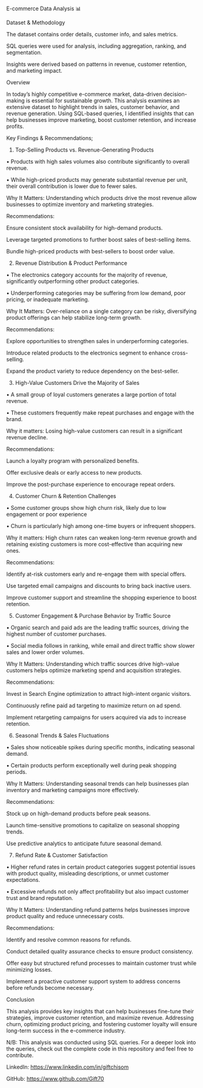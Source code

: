 E-commerce Data Analysis 📊 

Dataset & Methodology

The dataset contains order details, customer info, and sales metrics.

SQL queries were used for analysis, including aggregation, ranking, and segmentation.

Insights were derived based on patterns in revenue, customer retention, and marketing impact.


Overview

In today’s highly competitive e-commerce market, data-driven decision-making is essential for sustainable growth. This analysis examines an extensive dataset to highlight trends in sales, customer behavior, and revenue generation. Using SQL-based queries, I identified insights that can help businesses improve marketing, boost customer retention, and increase profits.


Key Findings & Recommendations;

1. Top-Selling Products vs. Revenue-Generating Products

•	Products with high sales volumes also contribute significantly to overall revenue.

•	While high-priced products may generate substantial revenue per unit, their overall contribution is lower due to fewer sales.

Why It Matters: Understanding which products drive the most revenue allow businesses to optimize inventory and marketing strategies.

Recommendations:

Ensure consistent stock availability for high-demand products.

Leverage targeted promotions to further boost sales of best-selling items.

Bundle high-priced products with best-sellers to boost order value.



2. Revenue Distribution & Product Performance

•	The electronics category accounts for the majority of revenue, significantly outperforming other product categories.

•	Underperforming categories may be suffering from low demand, poor pricing, or inadequate marketing.

Why It Matters: Over-reliance on a single category can be risky, diversifying product offerings can help stabilize long-term growth.

Recommendations:

Explore opportunities to strengthen sales in underperforming categories.

Introduce related products to the electronics segment to enhance cross-selling.

Expand the product variety to reduce dependency on the best-seller.



3. High-Value Customers Drive the Majority of Sales

•	A small group of loyal customers generates a large portion of total revenue.

•	These customers frequently make repeat purchases and engage with the brand.

Why it matters: Losing high-value customers can result in a significant revenue decline.

Recommendations:

Launch a loyalty program with personalized benefits.

Offer exclusive deals or early access to new products.

Improve the post-purchase experience to encourage repeat orders.



4. Customer Churn & Retention Challenges

•	Some customer groups show high churn risk, likely due to low engagement or poor experience

•	Churn is particularly high among one-time buyers or infrequent shoppers.

Why it matters: High churn rates can weaken long-term revenue growth and retaining existing customers is more cost-effective than acquiring new ones.

Recommendations:

Identify at-risk customers early and re-engage them with special offers.

Use targeted email campaigns and discounts to bring back inactive users.

Improve customer support and streamline the shopping experience to boost retention.



5. Customer Engagement & Purchase Behavior by Traffic Source

•	Organic search and paid ads are the leading traffic sources, driving the highest number of customer purchases.

•	Social media follows in ranking, while email and direct traffic show slower sales and lower order volumes.

Why It Matters: Understanding which traffic sources drive high-value customers helps optimize marketing spend and acquisition strategies.

Recommendations:

Invest in Search Engine optimization to attract high-intent organic visitors.

Continuously refine paid ad targeting to maximize return on ad spend.

Implement retargeting campaigns for users acquired via ads to increase retention.



6. Seasonal Trends & Sales Fluctuations

•	Sales show noticeable spikes during specific months, indicating seasonal demand.

•	Certain products perform exceptionally well during peak shopping periods.

Why It Matters: Understanding seasonal trends can help businesses plan inventory and marketing campaigns more effectively.

Recommendations:

Stock up on high-demand products before peak seasons.

Launch time-sensitive promotions to capitalize on seasonal shopping trends.

Use predictive analytics to anticipate future seasonal demand.



7. Refund Rate & Customer Satisfaction

•	Higher refund rates in certain product categories suggest potential issues with product quality, misleading descriptions, or unmet customer expectations.

•	Excessive refunds not only affect profitability but also impact customer trust and brand reputation.

Why It Matters: Understanding refund patterns helps businesses improve product quality and reduce unnecessary costs.

Recommendations:

Identify and resolve common reasons for refunds.

Conduct detailed quality assurance checks to ensure product consistency.

Offer easy but structured refund processes to maintain customer trust while minimizing losses.

Implement a proactive customer support system to address concerns before refunds become necessary.


Conclusion

This analysis provides key insights that can help businesses fine-tune their strategies, improve customer retention, and maximize revenue. Addressing churn, optimizing 
product pricing, and fostering customer loyalty will ensure long-term success in the e-commerce industry.


N/B: This analysis was conducted using SQL queries. For a deeper look into the queries, check out the complete code in this repository and feel free to contribute.

LinkedIn: https://www.linkedin.com/in/giftchisom

GitHub: https://www.github.com/Gift70
